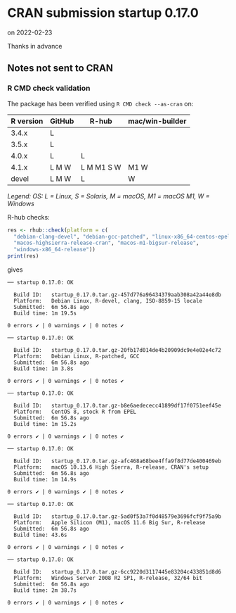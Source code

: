 # CRAN submission startup 0.17.0

on 2022-02-23

Thanks in advance


## Notes not sent to CRAN

### R CMD check validation

The package has been verified using `R CMD check --as-cran` on:

| R version     | GitHub | R-hub      | mac/win-builder |
| ------------- | ------ | ---------- | --------------- |
| 3.4.x         | L      |            |                 |
| 3.5.x         | L      |            |                 |
| 4.0.x         | L      | L          |                 |
| 4.1.x         | L M W  | L M M1 S W | M1 W            |
| devel         | L M W  | L          |    W            |

*Legend: OS: L = Linux, S = Solaris, M = macOS, M1 = macOS M1, W = Windows*


R-hub checks:

```r
res <- rhub::check(platform = c(
  "debian-clang-devel", "debian-gcc-patched", "linux-x86_64-centos-epel",
  "macos-highsierra-release-cran", "macos-m1-bigsur-release",
  "windows-x86_64-release"))
print(res)
```

gives

```
── startup 0.17.0: OK

  Build ID:   startup_0.17.0.tar.gz-457d776a96434379aab308a42a44e8db
  Platform:   Debian Linux, R-devel, clang, ISO-8859-15 locale
  Submitted:  6m 56.8s ago
  Build time: 1m 19.5s

0 errors ✔ | 0 warnings ✔ | 0 notes ✔

── startup 0.17.0: OK

  Build ID:   startup_0.17.0.tar.gz-20fb17d014de4b20909dc9e4e02e4c72
  Platform:   Debian Linux, R-patched, GCC
  Submitted:  6m 56.8s ago
  Build time: 1m 3.8s

0 errors ✔ | 0 warnings ✔ | 0 notes ✔

── startup 0.17.0: OK

  Build ID:   startup_0.17.0.tar.gz-b8e6aedececc41899df17f0751eef45e
  Platform:   CentOS 8, stock R from EPEL
  Submitted:  6m 56.8s ago
  Build time: 1m 15.2s

0 errors ✔ | 0 warnings ✔ | 0 notes ✔

── startup 0.17.0: OK

  Build ID:   startup_0.17.0.tar.gz-afc468a68bee4ffa9f8d77de400469eb
  Platform:   macOS 10.13.6 High Sierra, R-release, CRAN's setup
  Submitted:  6m 56.8s ago
  Build time: 1m 14.9s

0 errors ✔ | 0 warnings ✔ | 0 notes ✔

── startup 0.17.0: OK

  Build ID:   startup_0.17.0.tar.gz-5ad0f53a7f0d48579e3696fcf9f75a9b
  Platform:   Apple Silicon (M1), macOS 11.6 Big Sur, R-release
  Submitted:  6m 56.8s ago
  Build time: 43.6s

0 errors ✔ | 0 warnings ✔ | 0 notes ✔

── startup 0.17.0: OK

  Build ID:   startup_0.17.0.tar.gz-6cc9220d3117445e83204c433851d8d6
  Platform:   Windows Server 2008 R2 SP1, R-release, 32/64 bit
  Submitted:  6m 56.8s ago
  Build time: 2m 38.7s

0 errors ✔ | 0 warnings ✔ | 0 notes ✔
```
